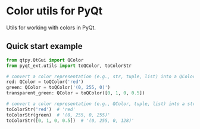 # Color utils for PyQt
Utils for working with colors in PyQt.

<!-- - [Quick start example](#quick-start-example) -->

## Quick start example
```python
from qtpy.QtGui import QColor
from pyqt_ext.utils import toQColor, toColorStr

# convert a color representation (e.g., str, tuple, list) into a QColor
red: QColor = toQColor('red')
green: QColor = toQColor('(0, 255, 0)')
transparent_green: QColor = toQColor([0, 1, 0, 0.5])

# convert a color representation (e.g., QColor, tuple, list) into a str
toColorStr('red')  # 'red'
toColorStr(green)  # '(0, 255, 0, 255)'
toColorStr([0, 1, 0, 0.5])  # '(0, 255, 0, 128)'
```
